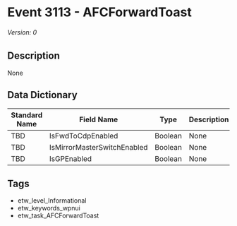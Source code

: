 # Event 3113 - AFCForwardToast
###### Version: 0

## Description
None

## Data Dictionary
|Standard Name|Field Name|Type|Description|Sample Value|
|---|---|---|---|---|
|TBD|IsFwdToCdpEnabled|Boolean|None|`None`|
|TBD|IsMirrorMasterSwitchEnabled|Boolean|None|`None`|
|TBD|IsGPEnabled|Boolean|None|`None`|

## Tags
* etw_level_Informational
* etw_keywords_wpnui
* etw_task_AFCForwardToast